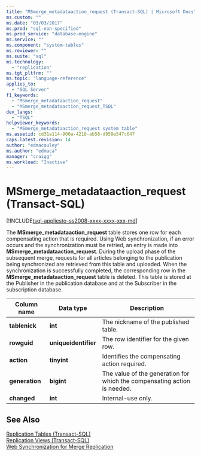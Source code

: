 ```yaml
---
title: "MSmerge_metadataaction_request (Transact-SQL) | Microsoft Docs"
ms.custom: ""
ms.date: "03/03/2017"
ms.prod: "sql-non-specified"
ms.prod_service: "database-engine"
ms.service: ""
ms.component: "system-tables"
ms.reviewer: ""
ms.suite: "sql"
ms.technology: 
  - "replication"
ms.tgt_pltfrm: ""
ms.topic: "language-reference"
applies_to: 
  - "SQL Server"
f1_keywords: 
  - "MSmerge_metadataaction_request"
  - "MSmerge_metadataaction_request_TSQL"
dev_langs: 
  - "TSQL"
helpviewer_keywords: 
  - "MSmerge_metadataaction_request system table"
ms.assetid: cd31a114-900a-4218-ab58-d959e547c647
caps.latest.revision: 14
author: "edmacauley"
ms.author: "edmaca"
manager: "craigg"
ms.workload: "Inactive"
---
```

# MSmerge_metadataaction_request (Transact-SQL)
[!INCLUDE[tsql-appliesto-ss2008-xxxx-xxxx-xxx-md](../../includes/tsql-appliesto-ss2008-xxxx-xxxx-xxx-md.md)]

  The **MSmerge_metadataaction_request** table stores one row for each compensating action that is required. Using Web synchronization, if an error occurs and the synchronization must be retried, an entry is made into **MSmerge_metadataaction_request**. During the upload phase of the subsequent merge, requests for all articles belonging to the publication being synchronized are retrieved from this table and uploaded. When the synchronization is successfully completed, the corresponding row in the **MSmerge_metadataaction_request** table is deleted. This table is stored at the Publisher in the publication database and at the Subscriber in the subscription database.  
  
|Column name|Data type|Description|  
|-----------------|---------------|-----------------|  
|**tablenick**|**int**|The nickname of the published table.|  
|**rowguid**|**uniqueidentifier**|The row identifier for the given row.|  
|**action**|**tinyint**|Identifies the compensating action required.|  
|**generation**|**bigint**|The value of the generation for which the compensating action is needed.|  
|**changed**|**int**|Internal-use only.|  
  
## See Also  
 [Replication Tables &#40;Transact-SQL&#41;](../../relational-databases/system-tables/replication-tables-transact-sql.md)   
 [Replication Views &#40;Transact-SQL&#41;](../../relational-databases/system-views/replication-views-transact-sql.md)   
 [Web Synchronization for Merge Replication](../../relational-databases/replication/web-synchronization-for-merge-replication.md)  
  
  
